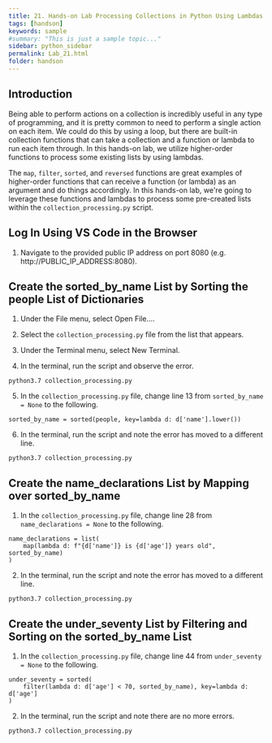 ```yaml
---
title: 21. Hands-on Lab Processing Collections in Python Using Lambdas
tags: [handson]
keywords: sample
#summary: "This is just a sample topic..."
sidebar: python_sidebar
permalink: Lab_21.html
folder: handson
---
```

## Introduction

Being able to perform actions on a collection is incredibly useful in any type of programming, and it is pretty common to need to perform a single action on each item. We could do this by using a loop, but there are built-in collection functions that can take a collection and a function or lambda to run each item through. In this hands-on lab, we utilize higher-order functions to process some existing lists by using lambdas.

The `map`, `filter`, `sorted`, and `reversed` functions are great examples of higher-order functions that can receive a function (or lambda) as an argument and do things accordingly. In this hands-on lab, we're going to leverage these functions and lambdas to process some pre-created lists within the `collection_processing.py` script.

## Log In Using VS Code in the Browser

1. Navigate to the provided public IP address on port 8080 (e.g. http://PUBLIC_IP_ADDRESS:8080).

## Create the sorted_by_name List by Sorting the people List of Dictionaries

1. Under the File menu, select Open File....

2. Select the `collection_processing.py` file from the list that appears.

3. Under the Terminal menu, select New Terminal.

4. In the terminal, run the script and observe the error.

```
python3.7 collection_processing.py
```

5. In the `collection_processing.py` file, change line 13 from `sorted_by_name = None` to the following.

```
sorted_by_name = sorted(people, key=lambda d: d['name'].lower())
```

6. In the terminal, run the script and note the error has moved to a different line.

```
python3.7 collection_processing.py
```

## Create the name_declarations List by Mapping over sorted_by_name

1. In the `collection_processing.py` file, change line 28 from `name_declarations = None` to the following.

```
name_declarations = list(
    map(lambda d: f"{d['name']} is {d['age']} years old", sorted_by_name)
)
```

2. In the terminal, run the script and note the error has moved to a different line.

```
python3.7 collection_processing.py
```

## Create the under_seventy List by Filtering and Sorting on the sorted_by_name List

1. In the `collection_processing.py` file, change line 44 from `under_seventy = None` to the following.

```
under_seventy = sorted(
    filter(lambda d: d['age'] < 70, sorted_by_name), key=lambda d: d['age']
)
```

2. In the terminal, run the script and note there are no more errors.

```
python3.7 collection_processing.py
```
